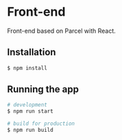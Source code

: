 # Front-end
Front-end based on Parcel with React.

## Installation

```bash
$ npm install
```

## Running the app

```bash
# development
$ npm run start

# build for production
$ npm run build
```
